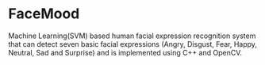 # FaceMood
Machine Learning(SVM) based human facial expression recognition system that can detect seven basic facial expressions (Angry, Disgust, Fear, Happy, Neutral, Sad and Surprise) and is implemented using C++ and OpenCV.

